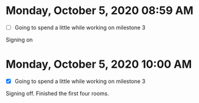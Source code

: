 # Monday, October  5, 2020 08:59 AM

- [ ] Going to spend a little while working on milestone 3

Signing on

# Monday, October  5, 2020 10:00 AM

- [x] Going to spend a little while working on milestone 3

Signing off. Finished the first four rooms.
